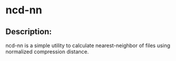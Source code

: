 # ncd-nn

## Description:
ncd-nn is a simple utility to calculate nearest-neighbor of files using normalized compression distance.  


